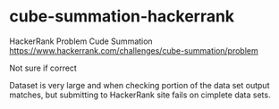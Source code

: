 # cube-summation-hackerrank
HackerRank Problem Cude Summation
https://www.hackerrank.com/challenges/cube-summation/problem

Not sure if correct

Dataset is very large and when checking portion of the data set output matches, but submitting to HackerRank site fails on cimplete data sets.

